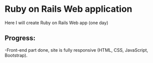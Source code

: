 # Ruby on Rails Web application

Here I will create Ruby on Rails Web app (one day)

## Progress:
  -Front-end part done, site is fully responsive (HTML, CSS, JavaScript, Bootstrap).
